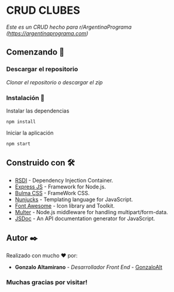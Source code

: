 # CRUD CLUBES

_Este es un CRUD hecho para r/ArgentinaPrograma (https://argentinaprograma.com)_

## Comenzando 🚀

### Descargar el repositorio

_Clonar el repositorio o descargar el zip_

### Instalación 🔧

Instalar las dependencias

```
npm install
```

Iniciar la aplicación

```
npm start
```

## Construido con 🛠️

- [RSDI](https://github.com/radzserg/rsdi) - Dependency Injection Container.
- [Express JS](https://bulma.io/) - Framework for Node.js.
- [Bulma CSS](https://bulma.io/) - FrameWork CSS.
- [Nunjucks](https://mozilla.github.io/nunjucks/) - Templating language for JavaScript.
- [Font Awesome](https://fontawesome.com/) - Icon library and Toolkit.
- [Multer](https://github.com/expressjs/multer) - Node.js middleware for handling multipart/form-data.
- [JSDoc](https://jsdoc.app/) - An API documentation generator for JavaScript.



## Autor ✒️

Realizado con mucho ❤️ por:

- **Gonzalo Altamirano** - _Desarrollador Front End_ - [GonzaloAlt](https://github.com/GonzaloAlt/)

### Muchas gracias por visitar!

```

```
